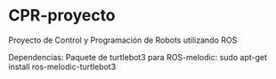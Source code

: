 # CPR-proyecto
Proyecto de Control y Programación de Robots utilizando ROS 


Dependencias:
Paquete de turtlebot3 para ROS-melodic:
sudo apt-get install ros-melodic-turtlebot3
